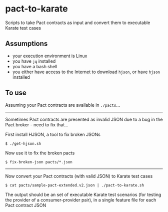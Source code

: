 # pact-to-karate

Scripts to take Pact contracts as input and convert them to executable Karate test cases

## Assumptions

- your execution environment is Linux
- you have `jq` installed
- you have a bash shell
- you either have access to the Internet to download `hjson`, or have `hjson` installed

## To use

Assuming your Pact contracts are available in `./pacts`...

---

Sometimes Pact contracts are presented as invalid JSON due to a bug in the Pact broker - need to fix that...

First install HJSON, a tool to fix broken JSONs

`$ ./get-hjson.sh`

Now use it to fix the broken pacts

`$ fix-broken-json pacts/*.json`

---

Now convert your Pact contracts (with valid JSON) to Karate test cases

`$ cat pacts/sample-pact-extended.v2.json | ./pact-to-karate.sh`

The output should be an set of executable Karate test scenarios (for testing the provider of a consumer-provider pair), in a single feature file for each Pact contract JSON
